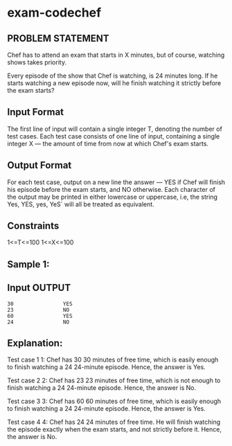 # exam-codechef
## PROBLEM STATEMENT
Chef has to attend an exam that starts in 
X minutes, but of course, watching shows takes priority.

Every episode of the show that Chef is watching, is 
24 minutes long.
If he starts watching a new episode now, will he finish watching it strictly before the exam starts?

## Input Format
The first line of input will contain a single integer 
T, denoting the number of test cases.
Each test case consists of one line of input, containing a single integer 
X — the amount of time from now at which Chef's exam starts.
## Output Format
For each test case, output on a new line the answer — YES if Chef will finish his episode before the exam starts, and NO otherwise.
Each character of the output may be printed in either lowercase or uppercase, i.e, the string Yes, YES, yes, YeS` will all be treated as equivalent.

## Constraints
   1<=T<=100
   1<=X<=100
## Sample 1:
## Input             OUTPUT
    30                YES
    23                NO
    60                YES
    24                NO

## Explanation:
Test case 
1
1: Chef has 
30
30 minutes of free time, which is easily enough to finish watching a 
24
24-minute episode. Hence, the answer is Yes.

Test case 
2
2: Chef has 
23
23 minutes of free time, which is not enough to finish watching a 
24
24-minute episode. Hence, the answer is No.

Test case 
3
3: Chef has 
60
60 minutes of free time, which is easily enough to finish watching a 
24
24-minute episode. Hence, the answer is Yes.

Test case 
4
4: Chef has 
24
24 minutes of free time. He will finish watching the episode exactly when the exam starts, and not strictly before it. Hence, the answer is No.
